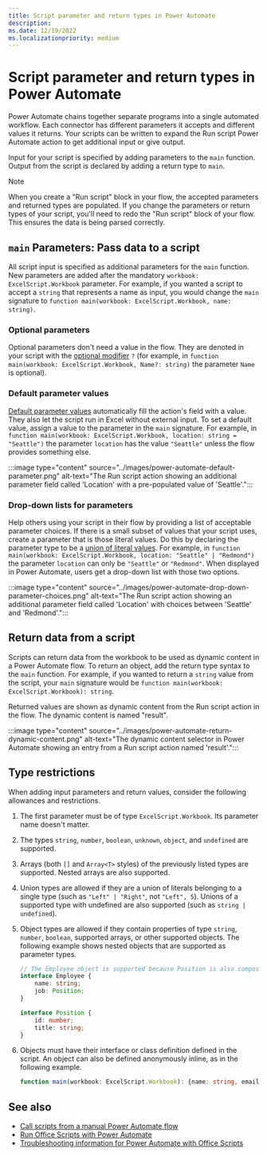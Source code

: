 ```yaml
---
title: Script parameter and return types in Power Automate
description: 
ms.date: 12/19/2022
ms.localizationpriority: medium
---
```


# Script parameter and return types in Power Automate

Power Automate chains together separate programs into a single automated workflow. Each connector has different parameters it accepts and different values it returns. Your scripts can be written to expand the Run script Power Automate action to get additional input or give output.

Input for your script is specified by adding parameters to the `main` function. Output from the script is declared by adding a return type to `main`.

> [!NOTE]
> When you create a "Run script" block in your flow, the accepted parameters and returned types are populated. If you change the parameters or return types of your script, you'll need to redo the "Run script" block of your flow. This ensures the data is being parsed correctly.

## `main` Parameters: Pass data to a script

All script input is specified as additional parameters for the `main` function. New parameters are added after the mandatory `workbook: ExcelScript.Workbook` parameter. For example, if you wanted a script to accept a `string` that represents a name as input, you would change the `main` signature to `function main(workbook: ExcelScript.Workbook, name: string)`.

### Optional parameters

Optional parameters don't need a value in the flow. They are denoted in your script with the [optional modifier](https://www.typescriptlang.org/docs/handbook/2/functions.html#optional-parameters) `?` (for example, in `function main(workbook: ExcelScript.Workbook, Name?: string)` the parameter `Name` is optional).

### Default parameter values

[Default parameter values](https://www.typescriptlang.org/docs/handbook/variable-declarations.html#default-values) automatically fill the action's field with a value. They also let the script run in Excel without external input. To set a default value, assign a value to the parameter in the `main` signature. For example, in `function main(workbook: ExcelScript.Workbook, location: string = "Seattle")` the parameter `location` has the value `"Seattle"` unless the flow provides something else.

:::image type="content" source="../images/power-automate-default-parameter.png" alt-text="The Run script action showing an additional parameter field called 'Location' with a pre-populated value of 'Seattle'.":::

### Drop-down lists for parameters

Help others using your script in their flow by providing a list of acceptable parameter choices. If there is a small subset of values that your script uses, create a parameter that is those literal values. Do this by declaring the parameter type to be a [union of literal values](https://www.typescriptlang.org/docs/handbook/2/everyday-types.html#literal-types). For example, in `function main(workbook: ExcelScript.Workbook, location: "Seattle" | "Redmond")` the parameter `location` can only be `"Seattle"` or `"Redmond"`. When displayed in Power Automate, users get a drop-down list with those two options.

:::image type="content" source="../images/power-automate-drop-down-parameter-choices.png" alt-text="The Run script action showing an additional parameter field called 'Location' with choices between 'Seattle' and 'Redmond'.":::

## Return data from a script

Scripts can return data from the workbook to be used as dynamic content in a Power Automate flow. To return an object, add the return type syntax to the `main` function. For example, if you wanted to return a `string` value from the script, your `main` signature would be `function main(workbook: ExcelScript.Workbook): string`.

Returned values are shown as dynamic content from the Run script action in the flow. The dynamic content is named "result".

:::image type="content" source="../images/power-automate-return-dynamic-content.png" alt-text="The dynamic content selector in Power Automate showing an entry from a Run script action named 'result'.":::

## Type restrictions

When adding input parameters and return values, consider the following allowances and restrictions.

1. The first parameter must be of type `ExcelScript.Workbook`. Its parameter name doesn't matter.

1. The types `string`, `number`, `boolean`, `unknown`, `object`, and `undefined` are supported.

1. Arrays (both `[]` and `Array<T>` styles) of the previously listed types are supported. Nested arrays are also supported.

1. Union types are allowed if they are a union of literals belonging to a single type (such as `"Left" | "Right"`, not `"Left", 5`). Unions of a supported type with undefined are also supported (such as `string | undefined`).

1. Object types are allowed if they contain properties of type `string`, `number`, `boolean`, supported arrays, or other supported objects. The following example shows nested objects that are supported as parameter types.

    ```TypeScript
    // The Employee object is supported because Position is also composed of supported types.
    interface Employee {
        name: string;
        job: Position;
    }

    interface Position {
        id: number;
        title: string;
    }
    ```

1. Objects must have their interface or class definition defined in the script. An object can also be defined anonymously inline, as in the following example.

    ```TypeScript
    function main(workbook: ExcelScript.Workbook): {name: string, email: string}
    ```

## See also

- [Call scripts from a manual Power Automate flow](../tutorials/excel-power-automate-manual.md)
- [Run Office Scripts with Power Automate](power-automate-integration.md.md)
- [Troubleshooting information for Power Automate with Office Scripts](../testing/power-automate-troubleshooting.md)
